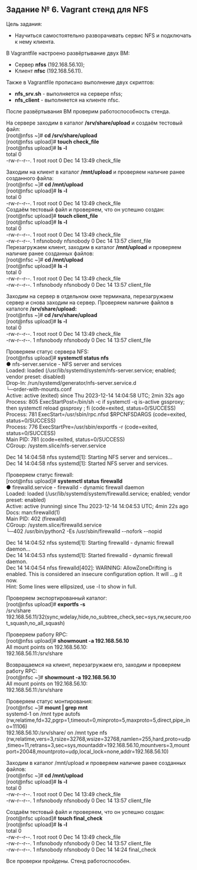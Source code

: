 ## Задание № 6. Vagrant стенд для NFS ##
Цель задания:
- Научиться самостоятельно разворачивать сервис NFS и подключать к нему клиента.

В Vagrantfile настроено развёртывание двух ВМ:
- Сервер **nfss** (192.168.56.10);
- Клиент **nfsc** (192.168.56.11).

Также в Vagrantfile прописано выполнение двух скриптов:
- **nfs_srv.sh** - выполняется на сервере nfss;
- **nfs_client** - выполняется на клиенте nfsc.

После развёртывания ВМ проверим работоспособность стенда.

На сервере заходим в каталог **/srv/share/upload** и создаём тестовый файл:\
[root@nfss ~]# **cd /srv/share/upload**\
[root@nfss upload]# **touch check_file**\
[root@nfss upload]# **ls -l**\
total 0\
-rw-r--r--. 1 root root 0 Dec 14 13:49 check_file

Заходим на клиент в каталог **/mnt/upload** и проверяем наличие ранее созданного файла:\
[root@nfsc ~]# **cd /mnt/upload**\
[root@nfsc upload]# **ls -l**\
total 0\
-rw-r--r--. 1 root root 0 Dec 14 13:49 check_file\
Создаём тестовый файл и проверяем, что он успешно создан:\
[root@nfsc upload]# **touch client_file**\
[root@nfsc upload]# **ls -l**\
total 0\
-rw-r--r--. 1 root      root      0 Dec 14 13:49 check_file\
-rw-r--r--. 1 nfsnobody nfsnobody 0 Dec 14 13:57 client_file\
Перезагружаем клиент, заходим в каталог **/mnt/upload** и проверяем наличие ранее созданных файлов:\
[root@nfsc ~]# **cd /mnt/upload**\
[root@nfsc upload]# **ls -l**\
total 0\
-rw-r--r--. 1 root      root      0 Dec 14 13:49 check_file\
-rw-r--r--. 1 nfsnobody nfsnobody 0 Dec 14 13:57 client_file

Заходим на сервер в отдельном окне терминала, перезагружаем сервер и снова заходим на сервер. Проверяем наличие файлов в каталоге **/srv/share/upload:**\
[root@nfss ~]# **cd /srv/share/upload**\
[root@nfss upload]# **ls -l**\
total 0\
-rw-r--r--. 1 root      root      0 Dec 14 13:49 check_file\
-rw-r--r--. 1 nfsnobody nfsnobody 0 Dec 14 13:57 client_file

Проверяем статус сервера NFS:\
[root@nfss upload]# **systemctl status nfs**\
● nfs-server.service - NFS server and services\
   Loaded: loaded (/usr/lib/systemd/system/nfs-server.service; enabled; vendor preset: disabled)\
  Drop-In: /run/systemd/generator/nfs-server.service.d\
           └─order-with-mounts.conf\
   Active: active (exited) since Thu 2023-12-14 14:04:58 UTC; 2min 32s ago\
  Process: 805 ExecStartPost=/bin/sh -c if systemctl -q is-active gssproxy; then systemctl reload gssproxy ; fi (code=exited, status=0/SUCCESS)\
  Process: 781 ExecStart=/usr/sbin/rpc.nfsd $RPCNFSDARGS (code=exited, status=0/SUCCESS)\
  Process: 776 ExecStartPre=/usr/sbin/exportfs -r (code=exited, status=0/SUCCESS)\
 Main PID: 781 (code=exited, status=0/SUCCESS)\
   CGroup: /system.slice/nfs-server.service

Dec 14 14:04:58 nfss systemd[1]: Starting NFS server and services...\
Dec 14 14:04:58 nfss systemd[1]: Started NFS server and services.

Проверяем статус firewall:\
[root@nfss upload]# **systemctl status firewalld**\
● firewalld.service - firewalld - dynamic firewall daemon\
   Loaded: loaded (/usr/lib/systemd/system/firewalld.service; enabled; vendor preset: enabled)\
   Active: active (running) since Thu 2023-12-14 14:04:53 UTC; 4min 22s ago\
     Docs: man:firewalld(1)\
 Main PID: 402 (firewalld)\
   CGroup: /system.slice/firewalld.service\
           └─402 /usr/bin/python2 -Es /usr/sbin/firewalld --nofork --nopid

Dec 14 14:04:52 nfss systemd[1]: Starting firewalld - dynamic firewall daemon...\
Dec 14 14:04:53 nfss systemd[1]: Started firewalld - dynamic firewall daemon.\
Dec 14 14:04:54 nfss firewalld[402]: WARNING: AllowZoneDrifting is enabled. This is considered an insecure configuration option. It will ...g it now.\
Hint: Some lines were ellipsized, use -l to show in full.

Проверяем экспортированный каталог:\
[root@nfss upload]# **exportfs -s**\
/srv/share  192.168.56.11/32(sync,wdelay,hide,no_subtree_check,sec=sys,rw,secure,root_squash,no_all_squash)

Проверяем работу RPC:\
[root@nfss upload]# **showmount -a 192.168.56.10**\
All mount points on 192.168.56.10:\
192.168.56.11:/srv/share

Возвращаемся на клиент, перезагружаем его, заходим и проверяем работу RPC:\
[root@nfsc ~]# **showmount -a 192.168.56.10**\
All mount points on 192.168.56.10:\
192.168.56.11:/srv/share

Проверяем статус монтирования:\
[root@nfsc ~]# **mount | grep mnt**\
systemd-1 on /mnt type autofs (rw,relatime,fd=32,pgrp=1,timeout=0,minproto=5,maxproto=5,direct,pipe_ino=11106)\
192.168.56.10:/srv/share/ on /mnt type nfs (rw,relatime,vers=3,rsize=32768,wsize=32768,namlen=255,hard,proto=udp,timeo=11,retrans=3,sec=sys,mountaddr=192.168.56.10,mountvers=3,mountport=20048,mountproto=udp,local_lock=none,addr=192.168.56.10)

Заходим в каталог /mnt/upload и проверяем наличие ранее созданных файлов:\
[root@nfsc ~]# **cd /mnt/upload**\
[root@nfsc upload]# **ls -l**\
total 0\
-rw-r--r--. 1 root      root      0 Dec 14 13:49 check_file\
-rw-r--r--. 1 nfsnobody nfsnobody 0 Dec 14 13:57 client_file

Создаём тестовый файл и проверяем, что он успешно создан:\
[root@nfsc upload]# **touch final_check**\
[root@nfsc upload]# **ls -l**\
total 0\
-rw-r--r--. 1 root      root      0 Dec 14 13:49 check_file\
-rw-r--r--. 1 nfsnobody nfsnobody 0 Dec 14 13:57 client_file\
-rw-r--r--. 1 nfsnobody nfsnobody 0 Dec 14 14:24 final_check

Все проверки пройдены. Стенд работоспособен.
